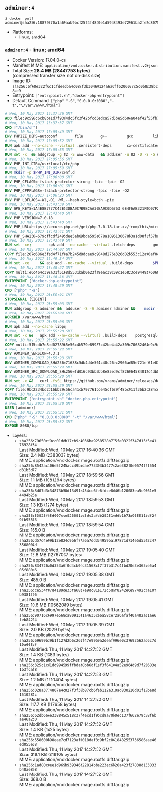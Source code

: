 ## `adminer:4`

```console
$ docker pull adminer@sha256:18879370a1a69aab9bcf25f4f4840e1d5948493e72961ba2fe2c8075979405c6
```

-	Platforms:
	-	linux; amd64

### `adminer:4` - linux; amd64

-	Docker Version: 17.04.0-ce
-	Manifest MIME: `application/vnd.docker.distribution.manifest.v2+json`
-	Total Size: **28.4 MB (28447753 bytes)**  
	(compressed transfer size, not on-disk size)
-	Image ID: `sha256:6f60e322f6c1cfdeebba4c08cf3b30460124a6a6ff6206057c5c0b8c38bc8ae9`
-	Entrypoint: `["entrypoint.sh","docker-php-entrypoint"]`
-	Default Command: `["php","-S","0.0.0.0:8080","-t","\/var\/www\/html"]`

```dockerfile
# Wed, 10 May 2017 16:37:36 GMT
ADD file:9c596c6cb8ba1d7f93d4dc5fc3f42bfcd5edca57d5be5d60ea04ef42f55fb7a8 in / 
# Wed, 10 May 2017 16:37:37 GMT
CMD ["/bin/sh"]
# Wed, 10 May 2017 17:05:49 GMT
ENV PHPIZE_DEPS=autoconf 		file 		g++ 		gcc 		libc-dev 		make 		pkgconf 		re2c
# Wed, 10 May 2017 17:05:52 GMT
RUN apk add --no-cache --virtual .persistent-deps 		ca-certificates 		curl 		tar 		xz
# Wed, 10 May 2017 17:05:55 GMT
RUN set -x 	&& addgroup -g 82 -S www-data 	&& adduser -u 82 -D -S -G www-data www-data
# Wed, 10 May 2017 17:05:56 GMT
ENV PHP_INI_DIR=/usr/local/etc/php
# Wed, 10 May 2017 17:05:59 GMT
RUN mkdir -p $PHP_INI_DIR/conf.d
# Wed, 10 May 2017 17:06:00 GMT
ENV PHP_CFLAGS=-fstack-protector-strong -fpic -fpie -O2
# Wed, 10 May 2017 17:06:01 GMT
ENV PHP_CPPFLAGS=-fstack-protector-strong -fpic -fpie -O2
# Wed, 10 May 2017 17:06:23 GMT
ENV PHP_LDFLAGS=-Wl,-O1 -Wl,--hash-style=both -pie
# Wed, 10 May 2017 18:43:39 GMT
ENV GPG_KEYS=1A4E8B7277C42E53DBA9C7B9BCAA30EA9C0D5763 6E4F6AB321FDC07F2C332E3AC2BF0BC433CFC8B3
# Wed, 10 May 2017 18:43:40 GMT
ENV PHP_VERSION=7.0.18
# Wed, 10 May 2017 18:43:40 GMT
ENV PHP_URL=https://secure.php.net/get/php-7.0.18.tar.xz/from/this/mirror PHP_ASC_URL=https://secure.php.net/get/php-7.0.18.tar.xz.asc/from/this/mirror
# Wed, 10 May 2017 18:43:41 GMT
ENV PHP_SHA256=679cffcdf2495dee5ab89bda595e678a1096136678b3a1d08f1f57ba347c234d PHP_MD5=a578c55644d233635d2caa96c3a6f9c7
# Wed, 10 May 2017 18:43:49 GMT
RUN set -xe; 		apk add --no-cache --virtual .fetch-deps 		gnupg 		openssl 	; 		mkdir -p /usr/src; 	cd /usr/src; 		wget -O php.tar.xz "$PHP_URL"; 		if [ -n "$PHP_SHA256" ]; then 		echo "$PHP_SHA256 *php.tar.xz" | sha256sum -c -; 	fi; 	if [ -n "$PHP_MD5" ]; then 		echo "$PHP_MD5 *php.tar.xz" | md5sum -c -; 	fi; 		if [ -n "$PHP_ASC_URL" ]; then 		wget -O php.tar.xz.asc "$PHP_ASC_URL"; 		export GNUPGHOME="$(mktemp -d)"; 		for key in $GPG_KEYS; do 			gpg --keyserver ha.pool.sks-keyservers.net --recv-keys "$key"; 		done; 		gpg --batch --verify php.tar.xz.asc php.tar.xz; 		rm -r "$GNUPGHOME"; 	fi; 		apk del .fetch-deps
# Wed, 10 May 2017 18:44:07 GMT
COPY file:207c686e3fed4f71f8a7b245d8dcae9c9048d276a326d82b553c12a90af0c0ca in /usr/local/bin/ 
# Wed, 10 May 2017 18:48:24 GMT
RUN set -xe 	&& apk add --no-cache --virtual .build-deps 		$PHPIZE_DEPS 		curl-dev 		libedit-dev 		libxml2-dev 		openssl-dev 		sqlite-dev 		&& export CFLAGS="$PHP_CFLAGS" 		CPPFLAGS="$PHP_CPPFLAGS" 		LDFLAGS="$PHP_LDFLAGS" 	&& docker-php-source extract 	&& cd /usr/src/php 	&& ./configure 		--with-config-file-path="$PHP_INI_DIR" 		--with-config-file-scan-dir="$PHP_INI_DIR/conf.d" 				--disable-cgi 				--enable-ftp 		--enable-mbstring 		--enable-mysqlnd 				--with-curl 		--with-libedit 		--with-openssl 		--with-zlib 				$PHP_EXTRA_CONFIGURE_ARGS 	&& make -j "$(getconf _NPROCESSORS_ONLN)" 	&& make install 	&& { find /usr/local/bin /usr/local/sbin -type f -perm +0111 -exec strip --strip-all '{}' + || true; } 	&& make clean 	&& docker-php-source delete 		&& runDeps="$( 		scanelf --needed --nobanner --recursive /usr/local 			| awk '{ gsub(/,/, "\nso:", $2); print "so:" $2 }' 			| sort -u 			| xargs -r apk info --installed 			| sort -u 	)" 	&& apk add --no-cache --virtual .php-rundeps $runDeps 		&& apk del .build-deps
# Wed, 10 May 2017 18:48:27 GMT
COPY multi:e6c464c392a31f5168d5531bab0e23fa9eac39c09c1e5823ce94492760685158 in /usr/local/bin/ 
# Wed, 10 May 2017 18:48:28 GMT
ENTRYPOINT ["docker-php-entrypoint"]
# Wed, 10 May 2017 18:48:29 GMT
CMD ["php" "-a"]
# Wed, 10 May 2017 23:55:01 GMT
STOPSIGNAL [SIGINT]
# Wed, 10 May 2017 23:55:03 GMT
RUN addgroup -S adminer &&	adduser -S -G adminer adminer &&	mkdir -p /var/www/html &&	mkdir -p /var/www/html/plugins-enabled &&	chown -R adminer:adminer /var/www/html
# Wed, 10 May 2017 23:55:04 GMT
WORKDIR /var/www/html
# Wed, 10 May 2017 23:55:06 GMT
RUN apk add --no-cache libpq
# Wed, 10 May 2017 23:55:20 GMT
RUN set -x &&	apk add --no-cache --virtual .build-deps 	postgresql-dev 	sqlite-dev &&	docker-php-ext-install pdo_mysql pdo_pgsql pdo_sqlite &&	apk del .build-deps
# Wed, 10 May 2017 23:55:22 GMT
COPY multi:515cdb7e8ed0278965e56c4b579e89987c42be4b42a309c70682464e9c9451c5 in /var/www/html/ 
# Wed, 10 May 2017 23:55:22 GMT
ENV ADMINER_VERSION=4.3.1
# Wed, 10 May 2017 23:55:23 GMT
ENV ADMINER_DOWNLOAD_SHA256=71688c5db4d4e504c48c26ec2966ad85e721ef61e0377c5505cfb50b026d5491
# Wed, 10 May 2017 23:55:24 GMT
ENV ADMINER_SRC_DOWNLOAD_SHA256=fd016c93bb3bb8e85ed9cf826064584012c4db83f30c4948d701250e29a6d953
# Wed, 10 May 2017 23:55:28 GMT
RUN set -x &&	curl -fsSL https://github.com/vrana/adminer/releases/download/v$ADMINER_VERSION/adminer-$ADMINER_VERSION-en.php -o adminer.php &&	echo "$ADMINER_DOWNLOAD_SHA256  adminer.php" |sha256sum -c - &&	curl -fsSL https://github.com/vrana/adminer/archive/v$ADMINER_VERSION.tar.gz -o source.tar.gz &&	echo "$ADMINER_SRC_DOWNLOAD_SHA256  source.tar.gz" |sha256sum -c - &&	tar xzf source.tar.gz --strip-components=1 "adminer-$ADMINER_VERSION/designs/" "adminer-$ADMINER_VERSION/plugins/" &&	rm source.tar.gz
# Wed, 10 May 2017 23:55:29 GMT
COPY file:9bd2234bd2d16bb29c56ca41cb797761bce45cf629f48bc911f36b2c284cde46 in /usr/local/bin/ 
# Wed, 10 May 2017 23:55:29 GMT
ENTRYPOINT ["entrypoint.sh" "docker-php-entrypoint"]
# Wed, 10 May 2017 23:55:30 GMT
USER [adminer]
# Wed, 10 May 2017 23:55:31 GMT
CMD ["php" "-S" "0.0.0.0:8080" "-t" "/var/www/html"]
# Wed, 10 May 2017 23:55:32 GMT
EXPOSE 8080/tcp
```

-	Layers:
	-	`sha256:79650cf9cc01ddb17cb9c4036ba9268528b775fe0322f347d15b5e4176928f34`  
		Last Modified: Wed, 10 May 2017 16:40:36 GMT  
		Size: 2.4 MB (2383037 bytes)  
		MIME: application/vnd.docker.image.rootfs.diff.tar.gzip
	-	`sha256:8542ac106e5f245acc49badae773303b3477c2ae382f0e0574f9f554d31b5d77`  
		Last Modified: Wed, 10 May 2017 18:59:56 GMT  
		Size: 1.1 MB (1081294 bytes)  
		MIME: application/vnd.docker.image.rootfs.diff.tar.gzip
	-	`sha256:8d07d3c34873b50d13491e454cc6fe6fdce8d46b120083ea5c9661e54494b26a`  
		Last Modified: Wed, 10 May 2017 18:59:53 GMT  
		Size: 1.3 KB (1274 bytes)  
		MIME: application/vnd.docker.image.rootfs.diff.tar.gzip
	-	`sha256:53823f85d007cce828881cd3dc2afdb28251eddb1b73a965511bdf2f9fb955f3`  
		Last Modified: Wed, 10 May 2017 18:59:54 GMT  
		Size: 165.0 B  
		MIME: application/vnd.docker.image.rootfs.diff.tar.gzip
	-	`sha256:d57d4e99b12e824c9b6f77a6a7dd354959ba197871d714e5d55f2c473568004d`  
		Last Modified: Wed, 10 May 2017 19:05:40 GMT  
		Size: 12.8 MB (12767037 bytes)  
		MIME: application/vnd.docker.image.rootfs.diff.tar.gzip
	-	`sha256:834726a0d353a6f0d4cb0fc31568cf7f37b317c4fbd20e3e365ce5a405f880a6`  
		Last Modified: Wed, 10 May 2017 19:05:38 GMT  
		Size: 485.0 B  
		MIME: application/vnd.docker.image.rootfs.diff.tar.gzip
	-	`sha256:ce534f87d4189de33fa6827e9dc81e172c5daf8242e6e97492cca10fb9381f96`  
		Last Modified: Wed, 10 May 2017 19:05:41 GMT  
		Size: 10.6 MB (10562089 bytes)  
		MIME: application/vnd.docker.image.rootfs.diff.tar.gzip
	-	`sha256:90716c6997e568ca8091341a4635ce6a58ce72a6afaf40a482a61ae6feb84224`  
		Last Modified: Wed, 10 May 2017 19:05:39 GMT  
		Size: 2.0 KB (2029 bytes)  
		MIME: application/vnd.docker.image.rootfs.diff.tar.gzip
	-	`sha256:69699b39b1f127d2b6c261f47e9959a2deaf096e0c37692562ad6c7d10a665cf`  
		Last Modified: Thu, 11 May 2017 14:27:52 GMT  
		Size: 1.4 KB (1383 bytes)  
		MIME: application/vnd.docker.image.rootfs.diff.tar.gzip
	-	`sha256:325c1cd1dd994599ffbda38bb6df1ef3f64184a52e964d9d7f21683e1b3fcaf8`  
		Last Modified: Thu, 11 May 2017 14:27:53 GMT  
		Size: 1.2 MB (1210404 bytes)  
		MIME: application/vnd.docker.image.rootfs.diff.tar.gzip
	-	`sha256:028a3774807e4c027f3f36b87cb6feb112a310ad830210d01f17be8d1510284c`  
		Last Modified: Thu, 11 May 2017 14:27:52 GMT  
		Size: 117.7 KB (117658 bytes)  
		MIME: application/vnd.docker.image.rootfs.diff.tar.gzip
	-	`sha256:62db66ee338845c518c37f4ecd1f9bcd9a70b0ec137f662e79c78f6bae46a2c0`  
		Last Modified: Thu, 11 May 2017 14:27:52 GMT  
		Size: 1.4 KB (1425 bytes)  
		MIME: application/vnd.docker.image.rootfs.diff.tar.gzip
	-	`sha256:558600b98eae7cd7123af0018daf3c9bf2c8618482553736586aae46ed055e38`  
		Last Modified: Thu, 11 May 2017 14:27:52 GMT  
		Size: 319.1 KB (319105 bytes)  
		MIME: application/vnd.docker.image.rootfs.diff.tar.gzip
	-	`sha256:1ad80c8ee1d969b939346322814bba223ec6b26a423f27838d133833b48ae8e8`  
		Last Modified: Thu, 11 May 2017 14:27:52 GMT  
		Size: 368.0 B  
		MIME: application/vnd.docker.image.rootfs.diff.tar.gzip
